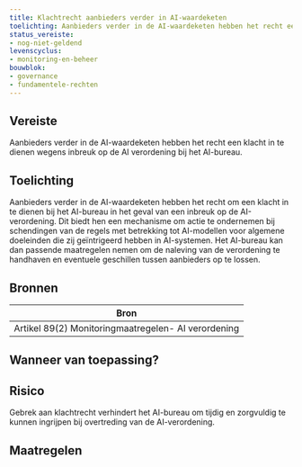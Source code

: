 ```yaml
---
title: Klachtrecht aanbieders verder in AI-waardeketen
toelichting: Aanbieders verder in de AI-waardeketen hebben het recht een klacht in te dienen wegens inbreuk op de AI verordening bij het AI-bureau.
status_vereiste:
- nog-niet-geldend
levenscyclus:
- monitoring-en-beheer
bouwblok:
- governance
- fundamentele-rechten
---
```


<!-- tags -->
## Vereiste

Aanbieders verder in de AI-waardeketen hebben het recht een klacht in te dienen wegens inbreuk op de AI verordening bij het AI-bureau.

## Toelichting

Aanbieders verder in de AI-waardeketen hebben het recht om een klacht in te dienen bij het AI-bureau in het geval van een inbreuk op de AI-verordening.
Dit biedt hen een mechanisme om actie te ondernemen bij schendingen van de regels met betrekking tot AI-modellen voor algemene doeleinden die zij geïntrigeerd hebben in AI-systemen.
Het AI-bureau kan dan passende maatregelen nemen om de naleving van de verordening te handhaven en eventuele geschillen tussen aanbieders op te lossen.

## Bronnen

| Bron                        |
|-----------------------------|
|Artikel 89(2) Monitoringmaatregelen- AI verordening|

## Wanneer van toepassing?


## Risico

Gebrek aan klachtrecht verhindert het AI-bureau om tijdig en zorgvuldig te kunnen ingrijpen bij overtreding van de AI-verordening.

## Maatregelen

<!-- list_maatregelen vereiste/recht_klacht_indienen_bij_ai_bureau -->
